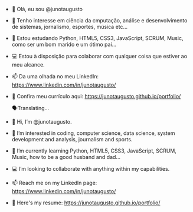 - 👋 Olá, eu sou @junotaugusto
- 👀 Tenho interesse em ciência da cmputação, análise e desenvolvimento de sistemas, jornalismo, esportes, música etc...
- 🌱 Estou estudando Python, HTML5, CSS3, JavaScript, SCRUM, Music, como ser um bom marido e um ótimo pai...
- 💻 Estou à disposição para colaborar com qualquer coisa que estiver ao meu alcance.
- 📫 Da uma olhada no meu LinkedIn: https://www.linkedin.com/in/junotaugusto/
- 👔 Confira meu currículo aqui: https://junotaugusto.github.io/portfolio/

  🗣Translating...

- 👋 Hi, I’m @junotaugusto.
- 👀 I’m interested in coding, computer science, data science, system development and analysis, journalism and sports.
- 🌱 I’m currently learning Python, HTML5, CSS3, JavaScript, SCRUM, Music, how to be a good husband and dad...
- 💻 I’m looking to collaborate with anything within my capabilities.
- 📫 Reach me on my LinkedIn page: https://www.linkedin.com/in/junotaugusto/
- 👔 Here's my resume: https://junotaugusto.github.io/portfolio/
<!---
junotaugusto/junotaugusto is a ✨ special ✨ repository because its `README.md` (this file) appears on your GitHub profile.
You can click the Preview link to take a look at your changes.
--->
